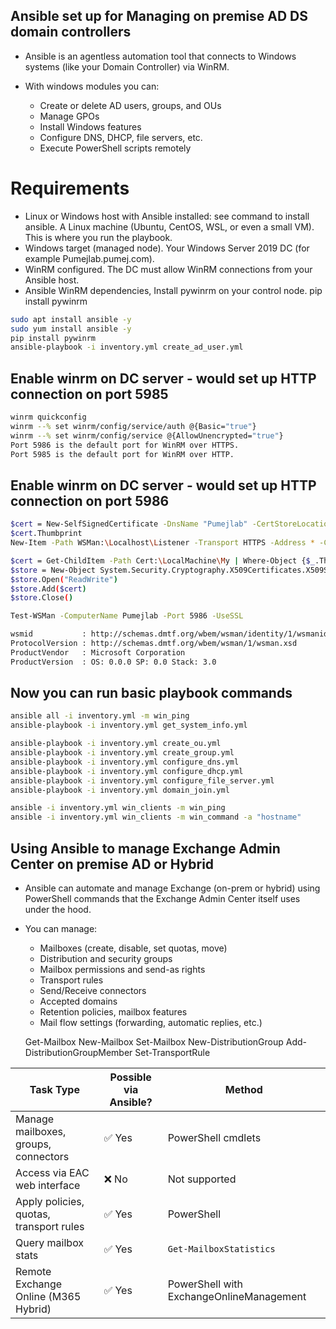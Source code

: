 ## Ansible set up for Managing on premise AD DS domain controllers 

- Ansible is an agentless automation tool that connects to Windows systems (like your Domain Controller) via WinRM.
- With windows modules you can: 

    - Create or delete AD users, groups, and OUs
    - Manage GPOs
    - Install Windows features
    - Configure DNS, DHCP, file servers, etc.
    - Execute PowerShell scripts remotely

# Requirements 

- Linux or Windows host with Ansible installed: see command to install ansible. A Linux machine (Ubuntu, CentOS, WSL, or even a small VM). This is where you run the playbook.
- Windows target (managed node). Your Windows Server 2019 DC (for example Pumejlab.pumej.com). 
- WinRM configured. The DC must allow WinRM connections from your Ansible host.
- Ansible WinRM dependencies, Install pywinrm on your control node. pip install pywinrm

```bash
sudo apt install ansible -y
sudo yum install ansible -y
pip install pywinrm
ansible-playbook -i inventory.yml create_ad_user.yml
```

## Enable winrm on DC server - would set up HTTP connection on port 5985

```bash 
winrm quickconfig
winrm --% set winrm/config/service/auth @{Basic="true"}                 | Run from powershell - set basic auth
winrm --% set winrm/config/service @{AllowUnencrypted="true"}           | Run from powershell - Allow unencrypted traffic
Port 5986 is the default port for WinRM over HTTPS.
Port 5985 is the default port for WinRM over HTTP.
```
## Enable winrm on DC server - would set up HTTP connection on port 5986

```bash
$cert = New-SelfSignedCertificate -DnsName "Pumejlab" -CertStoreLocation Cert:\LocalMachine\My              | Used to create the Certificate
$cert.Thumbprint
New-Item -Path WSMan:\Localhost\Listener -Transport HTTPS -Address * -CertificateThumbprint "AE621965F7FA194140E87796E4238963F0ED282D" -Force

$cert = Get-ChildItem -Path Cert:\LocalMachine\My | Where-Object {$_.Thumbprint -eq "AE621965F7FA194140E87796E4238963F0ED282D"}
$store = New-Object System.Security.Cryptography.X509Certificates.X509Store("Root","LocalMachine")
$store.Open("ReadWrite")
$store.Add($cert)
$store.Close()

Test-WSMan -ComputerName Pumejlab -Port 5986 -UseSSL                    | Used to test SSL connection 

wsmid           : http://schemas.dmtf.org/wbem/wsman/identity/1/wsmanidentity.xsd
ProtocolVersion : http://schemas.dmtf.org/wbem/wsman/1/wsman.xsd
ProductVendor   : Microsoft Corporation
ProductVersion  : OS: 0.0.0 SP: 0.0 Stack: 3.0

```

## Now you can run basic playbook commands 

```bash
ansible all -i inventory.yml -m win_ping                                | Used to test connectivity
ansible-playbook -i inventory.yml get_system_info.yml                   | Used to test connectivity

ansible-playbook -i inventory.yml create_ou.yml
ansible-playbook -i inventory.yml create_group.yml
ansible-playbook -i inventory.yml configure_dns.yml
ansible-playbook -i inventory.yml configure_dhcp.yml
ansible-playbook -i inventory.yml configure_file_server.yml
ansible-playbook -i inventory.yml domain_join.yml

ansible -i inventory.yml win_clients -m win_ping                        | Should return ping for each clients 
ansible -i inventory.yml win_clients -m win_command -a "hostname"       | Should return valid hostnames 
```

## Using Ansible to manage Exchange Admin Center on premise AD or Hybrid 

- Ansible can automate and manage Exchange (on-prem or hybrid) using PowerShell commands that the Exchange Admin Center itself uses under the hood.

- You can manage:

    - Mailboxes (create, disable, set quotas, move)
    - Distribution and security groups
    - Mailbox permissions and send-as rights
    - Transport rules
    - Send/Receive connectors
    - Accepted domains
    - Retention policies, mailbox features
    - Mail flow settings (forwarding, automatic replies, etc.)

    Get-Mailbox
    New-Mailbox
    Set-Mailbox
    New-DistributionGroup
    Add-DistributionGroupMember
    Set-TransportRule

| Task Type                               | Possible via Ansible? | Method                                   |
| --------------------------------------- | --------------------- | ---------------------------------------- |
| Manage mailboxes, groups, connectors    | ✅ Yes                 | PowerShell cmdlets                       |
| Access via EAC web interface            | ❌ No                  | Not supported                            |
| Apply policies, quotas, transport rules | ✅ Yes                 | PowerShell                               |
| Query mailbox stats                     | ✅ Yes                 | `Get-MailboxStatistics`                  |
| Remote Exchange Online (M365 Hybrid)    | ✅ Yes                 | PowerShell with ExchangeOnlineManagement |

